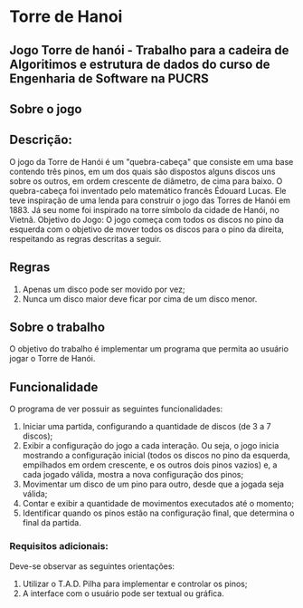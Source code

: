 # Torre de Hanoi
## Jogo Torre de hanói - Trabalho para a cadeira de Algoritimos e estrutura de dados do curso de Engenharia de Software na PUCRS
## Sobre o jogo
## Descrição: 
O jogo da Torre de Hanói é um "quebra-cabeça" que consiste em uma base
contendo três pinos, em um dos quais são dispostos alguns discos uns sobre os outros,
em ordem crescente de diâmetro, de cima para baixo.
O quebra-cabeça foi inventado pelo matemático francês Édouard Lucas. Ele teve
inspiração de uma lenda para construir o jogo das Torres de Hanói em 1883. Já seu
nome foi inspirado na torre símbolo da cidade de Hanói, no Vietnã.
Objetivo do Jogo: O jogo começa com todos os discos no pino da esquerda com o
objetivo de mover todos os discos para o pino da direita, respeitando as regras descritas a seguir.
## Regras
1. Apenas um disco pode ser movido por vez; 
2. Nunca um disco maior deve ficar por cima de um disco menor.
## Sobre o trabalho
O objetivo do trabalho é implementar um programa que permita ao usuário
jogar o Torre de Hanói.
## Funcionalidade
O programa de ver possuir as seguintes funcionalidades:
1. Iniciar uma partida, configurando a quantidade de discos (de 3 a 7 discos);
2. Exibir a configuração do jogo a cada interação. Ou seja, o jogo inicia mostrando
a configuração inicial (todos os discos no pino da esquerda, empilhados em
ordem crescente, e os outros dois pinos vazios) e, a cada jogado válida, mostra
a nova configuração dos pinos;
3. Movimentar um disco de um pino para outro, desde que a jogada seja válida;
4. Contar e exibir a quantidade de movimentos executados até o momento;
5. Identificar quando os pinos estão na configuração final, que determina o final da
partida.
### Requisitos adicionais:
Deve-se observar as seguintes orientações:
1. Utilizar o T.A.D. Pilha para implementar e controlar os pinos;
2. A interface com o usuário pode ser textual ou gráfica.
